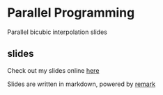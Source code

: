 # Parallel Programming
Parallel bicubic interpolation slides

slides
------------
Check out my slides online [here](http://chichunchen.github.io/Parallel-Programming/slides.html)

Slides are written in markdown, powered by [remark](https://github.com/gnab/remark/wiki)
